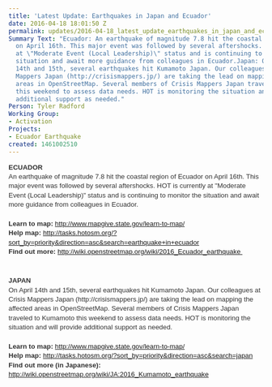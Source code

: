 ```yaml
---
title: 'Latest Update: Earthquakes in Japan and Ecuador'
date: 2016-04-18 18:01:50 Z
permalink: updates/2016-04-18_latest_update_earthquakes_in_japan_and_ecuador
Summary Text: "Ecuador: An earthquake of magnitude 7.8 hit the coastal region of Ecuador
  on April 16th. This major event was followed by several aftershocks. HOT is currently
  at \"Moderate Event (Local Leadership)\" status and is continuing to monitor the
  situation and await more guidance from colleagues in Ecuador.Japan: On April
  14th and 15th, several earthquakes hit Kumamoto Japan. Our colleagues at Crisis
  Mappers Japan (http://crisismappers.jp/) are taking the lead on mapping the affected
  areas in OpenStreetMap. Several members of Crisis Mappers Japan traveled to Kumamoto
  this weekend to assess data needs. HOT is monitoring the situation and will provide
  additional support as needed."
Person: Tyler Radford
Working Group:
- Activation
Projects:
- Ecuador Earthquake
created: 1461002510
---
```


<h2 style="line-height: 1.38; margin-top: 0pt; margin-bottom: 0pt;" dir="ltr"><font face="Arial" color="#333333"><span style="font-size: 13.3333px; line-height: 18.4px; white-space: pre-wrap;">ECUADOR</span></font></h2><p style="line-height: 1.38; margin-top: 0pt; margin-bottom: 0pt;" dir="ltr"><font face="Arial" color="#333333"><span style="font-size: 13.3333px; line-height: 18.4px; white-space: pre-wrap;">An earthquake of magnitude 7.8 hit the coastal region of Ecuador on April 16th. This major event was followed by several aftershocks. HOT is currently at "Moderate Event (Local Leadership)" status and is continuing to monitor the situation and await more guidance from colleagues in Ecuador.</span></font></p><p style="line-height: 1.38; margin-top: 0pt; margin-bottom: 0pt;" dir="ltr">&nbsp;</p><p style="line-height: 1.38; margin-top: 0pt; margin-bottom: 0pt;" dir="ltr"><font face="Arial" color="#333333"><span style="font-size: 13.3333px; line-height: 18.4px; white-space: pre-wrap;"><strong>Learn to map:</strong> <a href="http://www.mapgive.state.gov/learn-to-map/%20">http://www.mapgive.state.gov/learn-to-map/</a></span></font></p><p style="line-height: 1.38; margin-top: 0pt; margin-bottom: 0pt;" dir="ltr"><font face="Arial" color="#333333"><span style="font-size: 13.3333px; line-height: 18.4px; white-space: pre-wrap;"><strong>Help map:</strong> <a href="http://tasks.hotosm.org/?sort_by=priority&amp;direction=asc&amp;search=earthquake+in+ecuador">http://tasks.hotosm.org/?sort_by=priority&amp;direction=asc&amp;search=earthquake+in+ecuador</a></span></font></p><p style="line-height: 1.38; margin-top: 0pt; margin-bottom: 0pt;" dir="ltr"><font face="Arial" color="#333333"><span style="font-size: 13.3333px; line-height: 18.4px; white-space: pre-wrap;"><strong>Find out more:</strong> <a href="http://wiki.openstreetmap.org/wiki/2016_Ecuador_earthquake">http://wiki.openstreetmap.org/wiki/2016_Ecuador_earthquake </a></span></font></p><p style="line-height: 1.38; margin-top: 0pt; margin-bottom: 0pt;" dir="ltr">&nbsp;</p><p style="line-height: 1.38; margin-top: 0pt; margin-bottom: 0pt;" dir="ltr">&nbsp;</p><h3 style="line-height: 1.38; margin-top: 0pt; margin-bottom: 0pt;" dir="ltr"><font face="Arial" color="#333333"><span style="font-size: 13.3333px; line-height: 18.4px; white-space: pre-wrap;">JAPAN</span></font></h3><p style="line-height: 1.38; margin-top: 0pt; margin-bottom: 0pt;" dir="ltr"><font face="Arial" color="#333333"><span style="font-size: 13.3333px; line-height: 18.4px; white-space: pre-wrap;">On April 14th and 15th, several earthquakes hit Kumamoto Japan. Our colleagues at Crisis Mappers Japan (http://crisismappers.jp/) are taking the lead on mapping the affected areas in OpenStreetMap. Several members of Crisis Mappers Japan traveled to Kumamoto this weekend to assess data needs. HOT is monitoring the situation and will provide additional support as needed.</span></font></p><p style="line-height: 1.38; margin-top: 0pt; margin-bottom: 0pt;" dir="ltr">&nbsp;</p><p style="line-height: 1.38; margin-top: 0pt; margin-bottom: 0pt;" dir="ltr"><font face="Arial" color="#333333"><span style="font-size: 13.3333px; line-height: 18.4px; white-space: pre-wrap;"><strong>Learn to map:</strong> <a href="http://www.mapgive.state.gov/learn-to-map/%20">http://www.mapgive.state.gov/learn-to-map/</a></span></font></p><p style="line-height: 1.38; margin-top: 0pt; margin-bottom: 0pt;" dir="ltr"><font face="Arial" color="#333333"><span style="font-size: 13.3333px; line-height: 18.4px; white-space: pre-wrap;"><strong>Help map:</strong> <a href="http://tasks.hotosm.org/?sort_by=priority&amp;direction=asc&amp;search=japan%20">http://tasks.hotosm.org/?sort_by=priority&amp;direction=asc&amp;search=japan</a></span></font></p><p style="line-height: 1.38; margin-top: 0pt; margin-bottom: 0pt;" dir="ltr"><font face="Arial" color="#333333"><span style="font-size: 13.3333px; line-height: 18.4px; white-space: pre-wrap;"><strong>Find out more (in Japanese):</strong> <a href="http://wiki.openstreetmap.org/wiki/JA:2016_Kumamoto_earthquake">http://wiki.openstreetmap.org/wiki/JA:2016_Kumamoto_earthquake</a></span></font></p>

